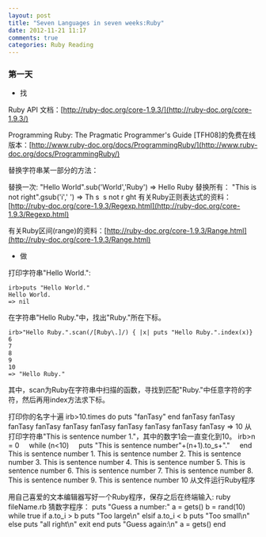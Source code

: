 ```yaml
---
layout: post
title: "Seven Languages in seven weeks:Ruby"
date: 2012-11-21 11:17
comments: true
categories: Ruby Reading
---
```


### 第一天

* 找

Ruby API 文档：[http://ruby-doc.org/core-1.9.3/](http://ruby-doc.org/core-1.9.3/)

Programming Ruby: The Pragmatic Programmer's Guide [TFH08]的免费在线版本：[http://www.ruby-doc.org/docs/ProgrammingRuby/](http://www.ruby-doc.org/docs/ProgrammingRuby/)

替换字符串某一部分的方法：

替换一次:
	"Hello World".sub('World','Ruby')
	=> Hello Ruby
替换所有：
	"This is not right".gsub('i',' ')
	=> Th s  s not r ght
有关Ruby正则表达式的资料：[http://ruby-doc.org/core-1.9.3/Regexp.html](http://ruby-doc.org/core-1.9.3/Regexp.html)

有关Ruby区间(range)的资料：[http://ruby-doc.org/core-1.9.3/Range.html](http://ruby-doc.org/core-1.9.3/Range.html)

* 做

打印字符串"Hello World.":

	irb>puts "Hello World."
	Hello World.
	=> nil
在字符串"Hello Ruby."中，找出"Ruby."所在下标。

	irb>"Hello Ruby.".scan(/[Ruby\.]/) { |x| puts "Hello Ruby.".index(x)}
	6
	7
	8
	9
	10
	=> "Hello Ruby."
其中，scan为Ruby在字符串中扫描的函数，寻找到匹配"Ruby."中任意字符的字符，然后再用index方法求下标。

打印你的名字十遍
	irb>10.times do puts "fanTasy" end
	fanTasy
	fanTasy
	fanTasy
	fanTasy
	fanTasy
	fanTasy
	fanTasy
	fanTasy
	fanTasy
	fanTasy
	=> 10
从打印字符串"This is sentence number 1."，其中的数字1会一直变化到10。
	irb>n = 0
	    while (n<10)
	    puts "This is sentence number"+(n+1).to_s+"."
	    end
	This is sentence number 1.
	This is sentence number 2.
	This is sentence number 3.
	This is sentence number 4.
	This is sentence number 5.
	This is sentence number 6.
	This is sentence number 7.
	This is sentence number 8.
	This is sentence number 9.
	This is sentence number 10
从文件运行Ruby程序

用自己喜爱的文本编辑器写好一个Ruby程序，保存之后在终端输入:
	ruby fileName.rb
猜数字程序：
	puts "Guess a number:"
	a = gets()
	b = rand(10)
	while true
	   if a.to_i > b
	      puts "Too large\n"
	   elsif a.to_i < b
	      puts "Too small\n"
	   else
	      puts "all right\n"
	      exit
	   end
	puts "Guess again:\n"
	a = gets()
	end

